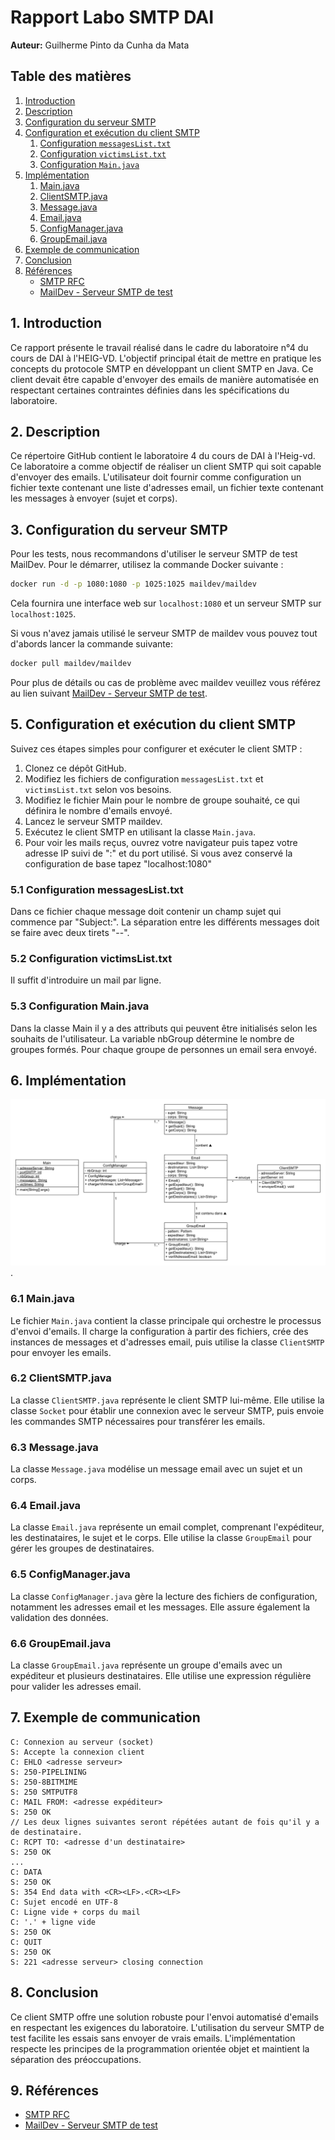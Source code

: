 # Rapport Labo SMTP DAI

**Auteur:** Guilherme Pinto da Cunha da Mata

## Table des matières

1. [Introduction](#1-introduction)
2. [Description](#2-description)
3. [Configuration du serveur SMTP](#3-configuration-du-serveur-smtp)
4. [Configuration et exécution du client SMTP](#4-configuration-et-exécution-du-client-smtp)
   1. [Configuration `messagesList.txt`](#41-configuration-messageslisttxt)
   2. [Configuration `victimsList.txt`](#42-configuration-victimslisttxt)
   3. [Configuration `Main.java`](#43-configuration-mainjava)
5. [Implémentation](#5-implémentation)
   1. [Main.java](#51-mainjava)
   2. [ClientSMTP.java](#52-clientsmtpjava)
   3. [Message.java](#53-messagejava)
   4. [Email.java](#54-emailjava)
   5. [ConfigManager.java](#55-configmanagerjava)
   6. [GroupEmail.java](#56-groupemailjava)
6. [Exemple de communication](#6-exemple-de-communication)
7. [Conclusion](#7-conclusion)
8. [Références](#8-références)
   - [SMTP RFC](https://datatracker.ietf.org/doc/html/rfc5321)
   - [MailDev - Serveur SMTP de test](https://github.com/maildev/maildev)

## 1. Introduction

Ce rapport présente le travail réalisé dans le cadre du laboratoire n°4 du cours de DAI à l'HEIG-VD. L'objectif 
principal était de mettre en pratique les concepts du protocole SMTP en développant un client SMTP en Java. Ce client 
devait être capable d'envoyer des emails de manière automatisée en respectant certaines contraintes définies dans les 
spécifications du laboratoire.

## 2. Description

Ce répertoire GitHub contient le laboratoire 4 du cours de DAI à l'Heig-vd. Ce laboratoire a comme objectif de réaliser 
un client SMTP qui soit capable d'envoyer des emails. L'utilisateur doit fournir comme configuration un fichier texte 
contenant une liste d'adresses email, un fichier texte contenant les messages à envoyer (sujet et corps).

## 3. Configuration du serveur SMTP 

Pour les tests, nous recommandons d'utiliser le serveur SMTP de test MailDev. Pour le démarrer, utilisez 
la commande Docker suivante :

```bash
docker run -d -p 1080:1080 -p 1025:1025 maildev/maildev
```
Cela fournira une interface web sur `localhost:1080` et un serveur SMTP sur `localhost:1025`.

Si vous n'avez jamais utilisé le serveur SMTP de maildev vous pouvez tout d'abords lancer la commande suivante:

```bash
docker pull maildev/maildev
```

Pour plus de détails ou cas de problème avec maildev veuillez vous référez au lien suivant 
[MailDev - Serveur SMTP de test](https://github.com/maildev/maildev).


## 5. Configuration et exécution du client SMTP

Suivez ces étapes simples pour configurer et exécuter le client SMTP :

1. Clonez ce dépôt GitHub.
2. Modifiez les fichiers de configuration `messagesList.txt` et `victimsList.txt` selon vos besoins.
3. Modifiez le fichier Main pour le nombre de groupe souhaité, ce qui définira le nombre d'emails envoyé. 
4. Lancez le serveur SMTP maildev.
5. Exécutez le client SMTP en utilisant la classe `Main.java`.
6. Pour voir les mails reçus, ouvrez votre navigateur puis tapez votre adresse IP suivi de ":" et du port utilisé. 
Si vous avez conservé la configuration de base tapez "localhost:1080"

### 5.1 Configuration messagesList.txt

Dans ce fichier chaque message doit contenir un champ sujet qui commence par "Subject:". La séparation entre les 
différents messages doit se faire avec deux tirets "--".

### 5.2 Configuration victimsList.txt

Il suffit d'introduire un mail par ligne.

### 5.3 Configuration Main.java

Dans la classe Main il y a des attributs qui peuvent être initialisés selon les souhaits de l'utilisateur. 
La variable nbGroup détermine le nombre de groupes formés. Pour chaque groupe de personnes un email sera envoyé.

## 6. Implémentation

![UML](UML.png "UML").

### 6.1 Main.java

Le fichier `Main.java` contient la classe principale qui orchestre le processus d'envoi d'emails. Il charge la 
configuration à partir des fichiers, crée des instances de messages et d'adresses email, puis utilise 
la classe `ClientSMTP` pour envoyer les emails.

### 6.2 ClientSMTP.java

La classe `ClientSMTP.java` représente le client SMTP lui-même. Elle utilise la classe `Socket` pour établir une 
connexion avec le serveur SMTP, puis envoie les commandes SMTP nécessaires pour transférer les emails.

### 6.3 Message.java

La classe `Message.java` modélise un message email avec un sujet et un corps.

### 6.4 Email.java

La classe `Email.java` représente un email complet, comprenant l'expéditeur, les destinataires, le sujet et le corps. 
Elle utilise la classe `GroupEmail` pour gérer les groupes de destinataires.

### 6.5 ConfigManager.java

La classe `ConfigManager.java` gère la lecture des fichiers de configuration, notamment les adresses email et les 
messages. Elle assure également la validation des données.

### 6.6 GroupEmail.java

La classe `GroupEmail.java` représente un groupe d'emails avec un expéditeur et plusieurs destinataires. Elle utilise 
une expression régulière pour valider les adresses email.

## 7. Exemple de communication

```
C: Connexion au serveur (socket)
S: Accepte la connexion client
C: EHLO <adresse serveur>
S: 250-PIPELINING
S: 250-8BITMIME
S: 250 SMTPUTF8
C: MAIL FROM: <adresse expéditeur>
S: 250 OK
// Les deux lignes suivantes seront répétées autant de fois qu'il y a de destinataire. 
C: RCPT TO: <adresse d'un destinataire>          
S: 250 OK  
...                                      
C: DATA
S: 250 OK
S: 354 End data with <CR><LF>.<CR><LF>
C: Sujet encodé en UTF-8
C: Ligne vide + corps du mail
C: '.' + ligne vide
S: 250 OK
C: QUIT
S: 250 OK
S: 221 <adresse serveur> closing connection
```

## 8. Conclusion

Ce client SMTP offre une solution robuste pour l'envoi automatisé d'emails en respectant les exigences du laboratoire.
L'utilisation du serveur SMTP de test facilite les essais sans envoyer de vrais emails. L'implémentation respecte les 
principes de la programmation orientée objet et maintient la séparation des préoccupations.

## 9. Références

- [SMTP RFC](https://datatracker.ietf.org/doc/html/rfc5321)
- [MailDev - Serveur SMTP de test](https://github.com/maildev/maildev)


